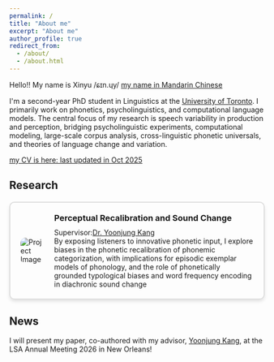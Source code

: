 ```yaml
---
permalink: /
title: "About me"
excerpt: "About me"
author_profile: true
redirect_from: 
  - /about/
  - /about.html
---
```


Hello!! My name is Xinyu /ɕɪn.ɥy/ [my name in Mandarin Chinese](https://drive.google.com/file/d/1okVhTp6oE66znEiqjmFdc5tZdxcsDbKI/view?usp=drive_link) 

I'm a second-year PhD student in Linguistics at the [University of Toronto](https://www.linguistics.utoronto.ca). I primarily work on phonetics, psycholinguistics, and computational language models. The central focus of my research is speech variability in production and perception, bridging psycholinguistic experiments, computational modeling, large-scale corpus analysis, cross-linguistic phonetic universals, and theories of language change and variation.

[my CV is here: last updated in Oct 2025](https://drive.google.com/file/d/1z1RkBDDC2DP-26jBgrP9b3Qqkcnsoals/view?usp=drive_link)

<h2 id="active">
Research
</h2>

<style>
.project-box {
    border: 2px solid #ddd;
    border-radius: 10px;
    padding: 20px;
    margin: 20px 0;
    display: flex;
    align-items: center;
    box-shadow: 0px 4px 6px rgba(0, 0, 0, 0.1);
}

.project-box img {
    max-width: 300px; /* Adjust as needed */
    max-height: 300px; /* Adjust as needed */
    border-radius: 10px;
    margin-right: 20px;
}

.project-box .content {
    flex-grow: 1;
}

.project-box h3 {
    margin: 0 0 10px 0;
}

.project-box p {
    margin: 0;
}
</style>


<div class="project-box">
    <img src="https://Xinyu-Liao.github.io/images/perceptual learning_final.png" alt="Project Image">
    <div class="content">
        <h3> Perceptual Recalibration and Sound Change </h3>
        <p> Supervisor:<a href="https://www.yoonjungkang.com/" target="_blank">Dr. Yoonjung Kang</a> </p>
        <p> By exposing listeners to innovative phonetic input, I explore biases in the phonetic recalibration of phonemic categorization, with implications for episodic exemplar models of phonology, and the role of phonetically grounded typological biases and word frequency encoding in diachronic sound change </p>
    </div>
</div>

<h2 id="active">
News
</h2>
I will present my paper, co-authored with my advisor, <a href="https://www.yoonjungkang.com/" target="_blank">Yoonjung Kang</a>, at the LSA Annual Meeting 2026 in New Orleans!
